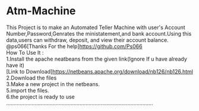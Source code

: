 # Atm-Machine
This Project is to make an Automated Teller Machine with user's Account Number,Password,Genrates the ministatement,and bank account.Using this data,users can withdraw, deposit, and view their account balance.
</br>@ps066[Thanks For the help]https://github.com/Ps066
</br>How To Use It :
</br>1.Install the apache neatbeans from the given link(Ignore If u have already have it)
</br>[Link to Download]https://netbeans.apache.org/download/nb126/nb126.html
</br>2.Download the files
</br>3.Make a new project in the netbeans. 
</br>5.import the files. 
</br>6.the project is ready to use
</br>..................................................................................................
